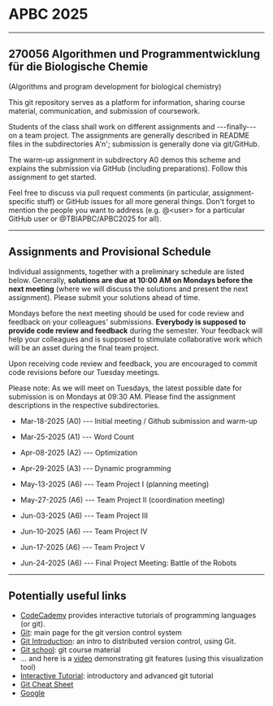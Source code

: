 # APBC 2025
---------------------------------------------------------------------
270056 Algorithmen und Programmentwicklung für die Biologische Chemie
---------------------------------------------------------------------
(Algorithms and program development for biological chemistry)

This git repository serves as a platform for information, sharing course material, communication, and submission of coursework.

Students of the class shall work on different assignments and ---finally--- on a team project. The assignments are generally described in README files in the subdirectories A'n'; submission is generally done via git/GitHub.

The warm-up assignment in subdirectory A0 demos this scheme and explains the submission via GitHub (including preparations). Follow this assignment to get started.

Feel free to discuss via pull request comments (in particular, assignment-specific stuff) or GitHub issues for all more general things. Don't forget to mention the people you want to address (e.g. @\<user\> for a particular GitHub user or @TBIAPBC/APBC2025 for all).

------------------------
Assignments and Provisional Schedule
------------------------

Individual assignments, together with a preliminary schedule are listed below. Generally, __solutions are due at 10:00 AM on Mondays before the next meeting__ (where we will discuss the solutions and present the next assignment). Please submit your solutions ahead of time.

Mondays before the next meeting should be used for code review and feedback on your colleagues' submissions. __Everybody is supposed to provide code review and feedback__ during the semester. Your feedback will help your colleagues and is supposed to stimulate collaborative work which will be an asset during the final team project.

Upon receiving code review and feedback, you are encouraged to commit code revisions before our Tuesday meetings.

Please note: As we will meet on Tuesdays, the latest possible date for submission is on Mondays at 09:30 AM. Please find the assignment descriptions in the respective subdirectories.


* Mar-18-2025 (A0) --- Initial meeting / Github submission and warm-up

* Mar-25-2025 (A1) --- Word Count

* Apr-08-2025 (A2) --- Optimization

* Apr-29-2025 (A3) --- Dynamic programming

* May-13-2025 (A6) --- Team Project I (planning meeting)

* May-27-2025 (A6) --- Team Project II (coordination meeting)

* Jun-03-2025 (A6) --- Team Project III

* Jun-10-2025 (A6) --- Team Project IV

* Jun-17-2025 (A6) --- Team Project V

* Jun-24-2025 (A6) --- Final Project Meeting: Battle of the Robots


------------------------
Potentially useful links
------------------------

* [CodeCademy](https://www.codecademy.com) provides interactive tutorials of programming languages (or git).
* [Git](https://git-scm.com): main page for the git version control system
* [Git Introduction](https://imada.sdu.dk/~jlandersen/_static/git.pdf): an intro to distributed version control, using Git.
* [Git school](https://github.com/git-school): git course material
* ... and here is a [video](https://vimeo.com/314971616/ed90cde6ec) demonstrating git features (using this visualization tool)
* [Interactive Tutorial](https://learngitbranching.js.org/): introductory and advanced git tutorial
* [Git Cheat Sheet](https://education.github.com/git-cheat-sheet-education.pdf)
* [Google](https://www.google.at)
